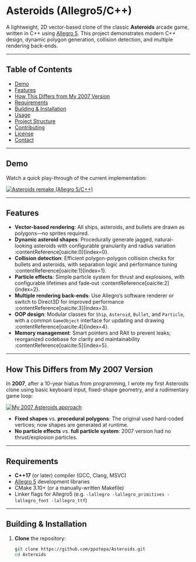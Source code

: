 # Asteroids (Allegro5/C++)

A lightweight, 2D vector-based clone of the classic **Asteroids** arcade game, written in C++ using [Allegro 5](https://liballeg.org/). This project demonstrates modern C++ design, dynamic polygon generation, collision detection, and multiple rendering back-ends.

---

## Table of Contents

- [Demo](#demo)  
- [Features](#features)  
- [How This Differs from My 2007 Version](#how-this-differs-from-my-2007-version)  
- [Requirements](#requirements)  
- [Building & Installation](#building--installation)  
- [Usage](#usage)  
- [Project Structure](#project-structure)  
- [Contributing](#contributing)  
- [License](#license)  
- [Contact](#contact)  

---

## Demo

Watch a quick play-through of the current implementation:

[![Asteroids remake (Allegro 5/C++)](https://img.youtube.com/vi/4pxsWMEwXTQ/0.jpg)](https://www.youtube.com/watch?v=4pxsWMEwXTQ)

---

## Features

- **Vector-based rendering**: All ships, asteroids, and bullets are drawn as polygons—no sprites required.  
- **Dynamic asteroid shapes**: Procedurally generate jagged, natural-looking asteroids with configurable granularity and radius variation :contentReference[oaicite:0]{index=0}.  
- **Collision detection**: Efficient polygon-polygon collision checks for bullets and asteroids, with separation logic and performance tuning :contentReference[oaicite:1]{index=1}.  
- **Particle effects**: Simple particle system for thrust and explosions, with configurable lifetimes and fade‐out :contentReference[oaicite:2]{index=2}.  
- **Multiple rendering back-ends**: Use Allegro’s software renderer or switch to Direct3D for improved performance :contentReference[oaicite:3]{index=3}.  
- **OOP design**: Modular classes for `Ship`, `Asteroid`, `Bullet`, and `Particle`, with a common `GameObject` interface for updating and drawing :contentReference[oaicite:4]{index=4}.  
- **Memory management**: Smart pointers and RAII to prevent leaks; reorganized codebase for clarity and maintainability :contentReference[oaicite:5]{index=5}.  

---

## How This Differs from My 2007 Version

In **2007**, after a 10-year hiatus from programming, I wrote my first Asteroids clone using basic keyboard input, fixed-shape geometry, and a rudimentary game loop:

[![My 2007 Asteroids approach](https://img.youtube.com/vi/KdhjOEiZ8jY/0.jpg)](https://www.youtube.com/watch?v=KdhjOEiZ8jY)

- **Fixed shapes** vs. **procedural polygons**: The original used hard-coded vertices; now shapes are generated at runtime.  
- **No particle effects** vs. **full particle system**: 2007 version had no thrust/explosion particles.  

---

## Requirements

- **C++17** (or later) compiler (GCC, Clang, MSVC)  
- [Allegro 5](https://liballeg.org/) development libraries  
- CMake 3.10+ (or a manually-written Makefile)  
- Linker flags for Allegro5 (e.g. `-lallegro -lallegro_primitives -lallegro_font -lallegro_ttf`)  

---

## Building & Installation

1. **Clone** the repository:  
   ```bash
   git clone https://github.com/ppotepa/Asteroids.git
   cd Asteroids
